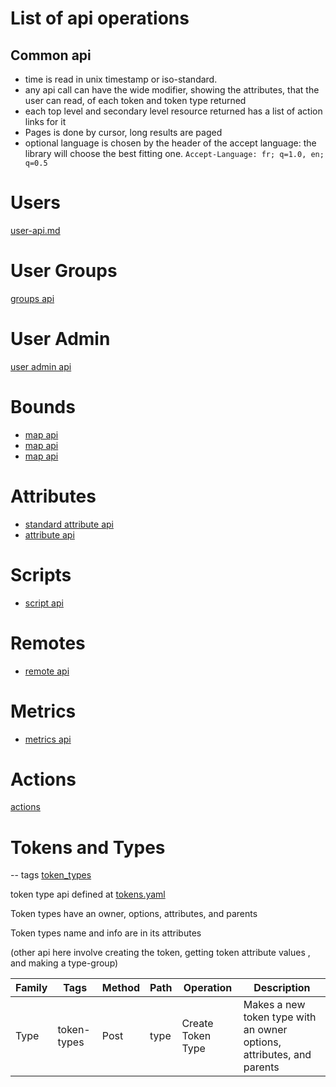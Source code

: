 
# List of api operations

## Common api

* time is read in unix timestamp or iso-standard.
* any api call can have the wide modifier, showing the attributes, that the user can read, of each token and token type returned
* each top level and secondary level resource returned has a list of action links for it
* Pages is done by cursor, long results are paged
* optional language is chosen by the header of the accept language: the library will choose the best fitting one. `Accept-Language: fr; q=1.0, en; q=0.5`

# Users 
    
[user-api.md](step-0-users-groups/user-api.md)

# User Groups

[groups api](step-0-users-groups/group-api.md)

# User Admin

[user admin api](step-0-users-groups/admin-api.md)


# Bounds
* [map api](step-1-bounds/map-api.md)
* [map api](step-1-bounds/time-api.md)
* [map api](step-1-bounds/path-api.md)


# Attributes


* [standard attribute api](step-2-attributes/standard-attribute-api.md)
* [attribute api](step-2-attributes/attribute-api.md)


# Scripts

* [script api](step-3-scripts-urls/script-api.md)


# Remotes
* [remote api](step-3-scripts-urls/remote-api.md)

# Metrics

* [metrics api](step-3-scripts-urls/metrics-api.md)

# Actions

[actions](step-4-actions/actions-api.md)


# Tokens and Types

-- tags [token_types](token_types.md)

token type api defined at [tokens.yaml](../../api-docs/tokens.yaml)

Token types have an owner, options, attributes, and parents

Token types name and info are in its attributes 

(other api here involve creating the token, getting token attribute values , and making a type-group)

| Family | Tags        | Method | Path | Operation         | Description                                                           |
|--------|-------------|--------|------|-------------------|-----------------------------------------------------------------------|
| Type   | token-types | Post   | type | Create Token Type | Makes a new token type with an owner options, attributes, and parents |

